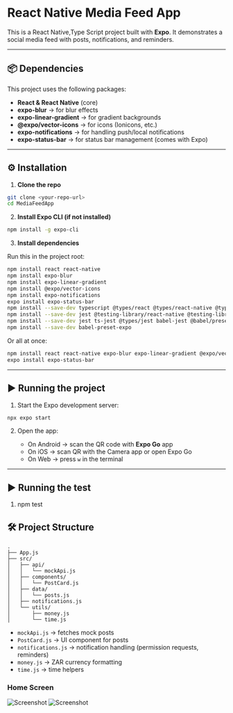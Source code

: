 
# React Native Media Feed App

This is a React Native,Type Script project built with **Expo**. It demonstrates a social media feed with posts, notifications, and reminders.

---

## 📦 Dependencies

This project uses the following packages:

* **React & React Native** (core)
* **expo-blur** → for blur effects
* **expo-linear-gradient** → for gradient backgrounds
* **@expo/vector-icons** → for icons (Ionicons, etc.)
* **expo-notifications** → for handling push/local notifications
* **expo-status-bar** → for status bar management (comes with Expo)

---

## ⚙️ Installation

1. **Clone the repo**

```bash
git clone <your-repo-url>
cd MediaFeedApp
```

2. **Install Expo CLI (if not installed)**

```bash
npm install -g expo-cli
```

3. **Install dependencies**

Run this in the project root:

```bash
npm install react react-native
npm install expo-blur
npm install expo-linear-gradient
npm install @expo/vector-icons
npm install expo-notifications
expo install expo-status-bar
npm install --save-dev typescript @types/react @types/react-native @types/react-dom
npm install --save-dev jest @testing-library/react-native @testing-library/jest-native jest-expo @types/jest
npm install --save-dev jest ts-jest @types/jest babel-jest @babel/preset-env @babel/preset-typescript
npm install --save-dev babel-preset-expo
```

Or all at once:

```bash
npm install react react-native expo-blur expo-linear-gradient @expo/vector-icons expo-notifications
expo install expo-status-bar
```

---

## ▶️ Running the project

1. Start the Expo development server:

```bash
npx expo start
```

2. Open the app:

   * On Android → scan the QR code with **Expo Go** app
   * On iOS → scan QR with the Camera app or open Expo Go
   * On Web → press `w` in the terminal

---
## ▶️ Running the test
1. npm test

## 🛠️ Project Structure

```
.
├── App.js
├── src/
│   ├── api/
│   │   └── mockApi.js
│   ├── components/
│   │   └── PostCard.js
│   ├── data/
│   │   └── posts.js
│   ├── notifications.js
│   └── utils/
│       ├── money.js
│       └── time.js
```

* `mockApi.js` → fetches mock posts
* `PostCard.js` → UI component for posts
* `notifications.js` → notification handling (permission requests, reminders)
* `money.js` → ZAR currency formatting
* `time.js` → time helpers
### Home Screen
![Screenshot](https://res.cloudinary.com/diet4t4b9/image/upload/v1756381608/Screenshot_2025-08-28_114444_j5t7in.png)
![Screenshot](https://res.cloudinary.com/diet4t4b9/image/upload/v1756382335/Screenshot_2025-08-28_135716_rpdnqz.png)






